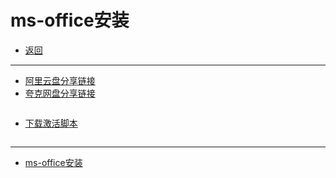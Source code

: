 # ms-office安装

- [返回](./README.md)

---

- [阿里云盘分享链接](https://www.aliyundrive.com/s/s2h5NDU9ygP)
- [夸克网盘分享链接](https://pan.quark.cn/s/cfb4ca7eca08)

<section class="img-flex-box" >
  <section><img class="lazy-image" data-src="../images/system/office0001.png" alt=""></section>
  <section><img class="lazy-image" data-src="../images/system/office0002.png" alt=""></section>
  <section><img class="lazy-image" data-src="../images/system/office0003.png" alt=""></section>
  <section><img class="lazy-image" data-src="../images/system/office0004.png" alt=""></section>
  <section><img class="lazy-image" data-src="../images/system/office0005.png" alt=""></section>
  <section><img class="lazy-image" data-src="../images/system/office0006.png" alt=""></section>
  <section><img class="lazy-image" data-src="../images/system/office0007.png" alt=""></section>
  <section><img class="lazy-image" data-src="../images/system/office0008.png" alt=""></section>
  <section><img class="lazy-image" data-src="../images/system/office0009.png" alt=""></section>
  <section><img class="lazy-image" data-src="../images/system/office0010.png" alt=""></section>
</section>

- [下载激活脚本](https://media.huhuiyu.top/download/office2016.bat)

<section class="img-flex-box" >
  <section><img class="lazy-image" data-src="../images/system/office1001.png" alt=""></section>
  <section><img class="lazy-image" data-src="../images/system/office1002.png" alt=""></section>
  <section><img class="lazy-image" data-src="../images/system/office1003.png" alt=""></section>
  <section><img class="lazy-image" data-src="../images/system/office1004.png" alt=""></section>
  <section><img class="lazy-image" data-src="../images/system/office1005.png" alt=""></section>
  <section><img class="lazy-image" data-src="../images/system/office1006.png" alt=""></section>
</section>

---

- [ms-office安装](#ms-office安装)

<!-- js处理背景和css样式 -->
<script type="module" src="https://huhuiyu.top/js/github.js"></script>
